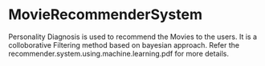 # MovieRecommenderSystem


Personality Diagnosis is used to recommend the Movies to the users. It is a colloborative Filtering method based on bayesian approach. Refer the recommender.system.using.machine.learning.pdf  for more details.

